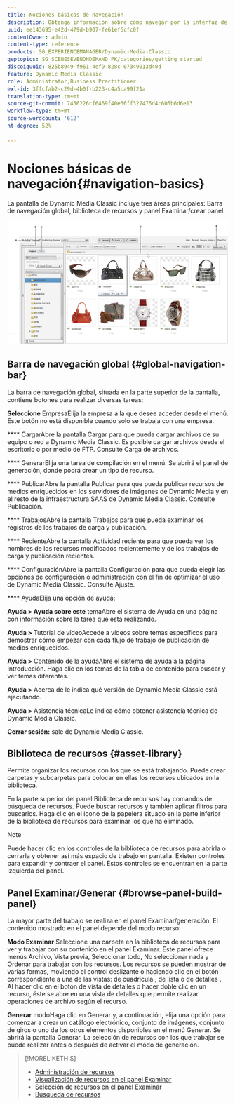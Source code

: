 ```yaml
---
title: Nociones básicas de navegación
description: Obtenga información sobre cómo navegar por la interfaz de usuario de Dynamic Media Classic.
uuid: ee143695-e42d-479d-b907-fe61ef6cfc0f
contentOwner: admin
content-type: reference
products: SG_EXPERIENCEMANAGER/Dynamic-Media-Classic
geptopics: SG_SCENESEVENONDEMAND_PK/categories/getting_started
discoiquuid: 825b8949-f961-4ef9-828c-07349013d40d
feature: Dynamic Media Classic
role: Administrator,Business Practitioner
exl-id: 3ffcfab2-c29d-4b0f-b223-c4a5ca99f21a
translation-type: tm+mt
source-git-commit: 7456226cf6469f40e66ff327475d4c605b6d6e13
workflow-type: tm+mt
source-wordcount: '612'
ht-degree: 52%

---
```


# Nociones básicas de navegación{#navigation-basics}

La pantalla de Dynamic Media Classic incluye tres áreas principales: Barra de navegación global, biblioteca de recursos y panel Examinar/crear panel.

![Nociones básicas de navegación](/help/assets/gs_navigation_basics_popup_popup.png)

## Barra de navegación global {#global-navigation-bar}

La barra de navegación global, situada en la parte superior de la pantalla, contiene botones para realizar diversas tareas:

**Seleccione** EmpresaElija la empresa a la que desee acceder desde el menú. Este botón no está disponible cuando solo se trabaja con una empresa.

**** CargarAbre la pantalla Cargar para que pueda cargar archivos de su equipo o red a Dynamic Media Classic. Es posible cargar archivos desde el escritorio o por medio de FTP. Consulte Carga de archivos.

**** GenerarElija una tarea de compilación en el menú. Se abrirá el panel de generación, donde podrá crear un tipo de recurso.

**** PublicarAbre la pantalla Publicar para que pueda publicar recursos de medios enriquecidos en los servidores de imágenes de Dynamic Media y en el resto de la infraestructura SAAS de Dynamic Media Classic. Consulte Publicación.

**** TrabajosAbre la pantalla Trabajos para que pueda examinar los registros de los trabajos de carga y publicación.

**** RecienteAbre la pantalla Actividad reciente para que pueda ver los nombres de los recursos modificados recientemente y de los trabajos de carga y publicación recientes.

**** ConfiguraciónAbre la pantalla Configuración para que pueda elegir las opciones de configuración o administración con el fin de optimizar el uso de Dynamic Media Classic. Consulte Ajuste.

**** AyudaElija una opción de ayuda:

**Ayuda > Ayuda sobre este** temaAbre el sistema de Ayuda en una página con información sobre la tarea que está realizando.

**Ayuda >** Tutorial de vídeoAccede a vídeos sobre temas específicos para demostrar cómo empezar con cada flujo de trabajo de publicación de medios enriquecidos.

**Ayuda >** Contenido de la ayudaAbre el sistema de ayuda a la página Introducción. Haga clic en los temas de la tabla de contenido para buscar y ver temas diferentes.

**Ayuda >** Acerca de le indica qué versión de Dynamic Media Classic está ejecutando.

**Ayuda >** Asistencia técnicaLe indica cómo obtener asistencia técnica de Dynamic Media Classic.

**Cerrar sesión:** sale de Dynamic Media Classic.

## Biblioteca de recursos {#asset-library}

Permite organizar los recursos con los que se está trabajando. Puede crear carpetas y subcarpetas para colocar en ellas los recursos ubicados en la biblioteca.

En la parte superior del panel Biblioteca de recursos hay comandos de búsqueda de recursos. Puede buscar recursos y también aplicar filtros para buscarlos. Haga clic en el icono de la papelera  situado en la parte inferior de la biblioteca de recursos para examinar los que ha eliminado.

>[!NOTE]
>
>Puede hacer clic en los controles de la biblioteca de recursos para abrirla o cerrarla y obtener así más espacio de trabajo en pantalla. Existen controles para expandir y contraer el panel. Estos controles se encuentran en la parte izquierda del panel.

## Panel Examinar/Generar {#browse-panel-build-panel}

La mayor parte del trabajo se realiza en el panel Examinar/generación. El contenido mostrado en el panel depende del modo recurso:

**Modo Examinar** Seleccione una carpeta en la biblioteca de recursos para ver y trabajar con su contenido en el panel Examinar. Este panel ofrece menús Archivo, Vista previa, Seleccionar todo, No seleccionar nada y Ordenar para trabajar con los recursos. Los recursos se pueden mostrar de varias formas, moviendo el control deslizante o haciendo clic en el botón correspondiente a una de las vistas: de cuadrícula , de lista  o de detalles . Al hacer clic en el botón de vista de detalles o hacer doble clic en un recurso, éste se abre en una vista de detalles que permite realizar operaciones de archivo según el recurso.

**Generar** modoHaga clic en Generar y, a continuación, elija una opción para comenzar a crear un catálogo electrónico, conjunto de imágenes, conjunto de giros o uno de los otros elementos disponibles en el menú Generar. Se abrirá la pantalla Generar. La selección de recursos con los que trabajar se puede realizar antes o después de activar el modo de generación.

>[!MORELIKETHIS]
>
>* [Administración de recursos](about-managing-assets.md)
>* [Visualización de recursos en el panel Examinar](viewing-assets-browse-panel.md#viewing_assets_in_the_browse_panel)
>* [Selección de recursos en el panel Examinar](selecting-assets-browse-panel.md#selecting_assets_in_the_browse_panel)
>* [Búsqueda de recursos](searching-assets.md#searching_assets)

